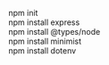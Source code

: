 npm init  
npm install express  
npm install @types/node  
npm install minimist  
npm install dotenv  
